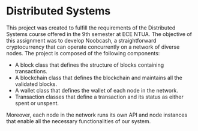 # Distributed Systems

This project was created to fulfill the requirements of the Distributed Systems course offered in the 9th semester at ECE NTUA. The objective of this assignment was to develop Noobcash, a straightforward cryptocurrency that can operate concurrently on a network of diverse nodes. The project is composed of the following components:

* A block class that defines the structure of blocks containing transactions.
* A blockchain class that defines the blockchain and maintains all the validated blocks.
* A wallet class that defines the wallet of each node in the network.
* Transaction classes that define a transaction and its status as either spent or unspent.

Moreover, each node in the network runs its own API and node instances that enable all the necessary functionalities of our system.





